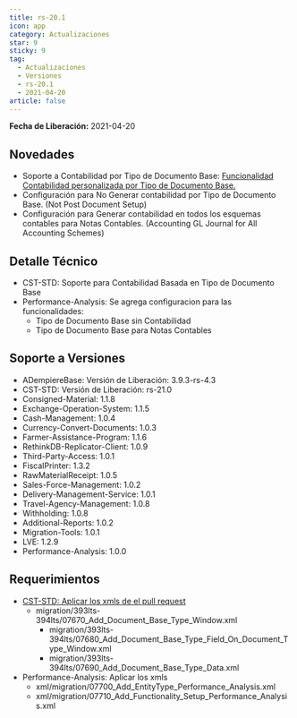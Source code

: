 ```yaml
---
title: rs-20.1
icon: app
category: Actualizaciones
star: 9
sticky: 9
tag:
  - Actualizaciones
  - Versiones
  - rs-20.1
  - 2021-04-20
article: false
---
```


**Fecha de Liberación:** 2021-04-20

## Novedades

- Soporte a Contabilidad por Tipo de Documento Base: [Funcionalidad Contabilidad personalizada por Tipo de Documento Base.](https://github.com/adempiere/adempiere/pull/3418)
- Configuración para No Generar contabilidad por Tipo de Documento Base. (Not Post Document Setup)
- Configuración para Generar contabilidad en todos los esquemas contables para Notas Contables. (Accounting GL Journal for All Accounting Schemes)

## Detalle Técnico

- CST-STD: Soporte para Contabilidad Basada en Tipo de Documento Base
- Performance-Analysis: Se agrega configuracion para las funcionalidades:
  - Tipo de Documento Base sin Contabilidad
  - Tipo de Documento Base para Notas Contables

## Soporte a Versiones

- ADempiereBase: Versión de Liberación: 3.9.3-rs-4.3
- CST-STD: Versión de Liberación: rs-21.0
- Consigned-Material: 1.1.8
- Exchange-Operation-System: 1.1.5
- Cash-Management: 1.0.4
- Currency-Convert-Documents: 1.0.3
- Farmer-Assistance-Program: 1.1.6
- RethinkDB-Replicator-Client: 1.0.9
- Third-Party-Access: 1.0.1
- FiscalPrinter: 1.3.2
- RawMaterialReceipt: 1.0.5
- Sales-Force-Management: 1.0.2
- Delivery-Management-Service: 1.0.1
- Travel-Agency-Management: 1.0.8
- Withholding: 1.0.8
- Additional-Reports: 1.0.2
- Migration-Tools: 1.0.1
- LVE: 1.2.9
- Performance-Analysis: 1.0.0

## Requerimientos

- [CST-STD: Aplicar los xmls de el pull request](https://github.com/adempiere/adempiere/pull/3418)
  - migration/393lts-394lts/07670_Add_Document_Base_Type_Window.xml
    - migration/393lts-394lts/07680_Add_Document_Base_Type_Field_On_Document_Type_Window.xml
    - migration/393lts-394lts/07690_Add_Document_Base_Type_Data.xml
- Performance-Analysis: Aplicar los xmls
  - xml/migration/07700_Add_EntityType_Performance_Analysis.xml
  - xml/migration/07710_Add_Functionality_Setup_Performance_Analysis.xml
